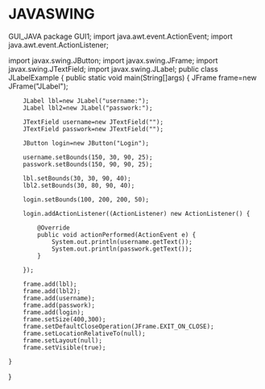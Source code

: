 # JAVASWING
GUI_JAVA
package GUI1;
import java.awt.event.ActionEvent;
import java.awt.event.ActionListener;

import javax.swing.JButton;
import javax.swing.JFrame;
import javax.swing.JTextField;
import javax.swing.JLabel;
public class JLabelExample {
	public static void main(String[]args) {
		JFrame frame=new JFrame("JLabel");
		
		JLabel lbl=new JLabel("username:");
		JLabel lbl2=new JLabel("passwork:");
		
		JTextField username=new JTextField("");
		JTextField passwork=new JTextField("");
		
		JButton login=new JButton("Login");
		
		username.setBounds(150, 30, 90, 25);
		passwork.setBounds(150, 90, 90, 25);
		
		lbl.setBounds(30, 30, 90, 40);
		lbl2.setBounds(30, 80, 90, 40);
		
		login.setBounds(100, 200, 200, 50);
		
		login.addActionListener((ActionListener) new ActionListener() {

			@Override
			public void actionPerformed(ActionEvent e) {
				System.out.println(username.getText());
				System.out.println(passwork.getText());
			}
			
		});
		
		frame.add(lbl);
		frame.add(lbl2);
		frame.add(username);
		frame.add(passwork);
		frame.add(login);
		frame.setSize(400,300);
		frame.setDefaultCloseOperation(JFrame.EXIT_ON_CLOSE);
		frame.setLocationRelativeTo(null);
		frame.setLayout(null);
		frame.setVisible(true);
	
	}

}

